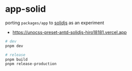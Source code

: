 # app-solid

porting `packages/app` to [solidjs](https://github.com/solidjs/solid) as an experiment

- https://unocss-preset-antd-solidjs-hiro18181.vercel.app

```sh
# dev
pnpm dev

# release
pnpm build
pnpm release-production
```
